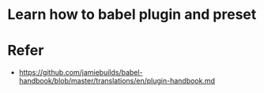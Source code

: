 # Learn how to babel plugin and preset

# Refer
- https://github.com/jamiebuilds/babel-handbook/blob/master/translations/en/plugin-handbook.md
